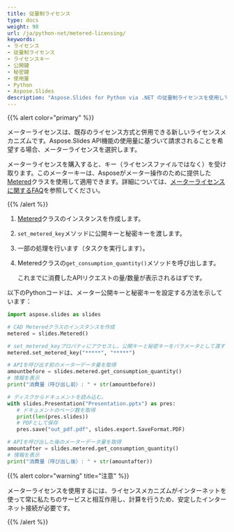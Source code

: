 ```yaml
---
title: 従量制ライセンス
type: docs
weight: 90
url: /ja/python-net/metered-licensing/
keywords:
- ライセンス
- 従量制ライセンス
- ライセンスキー
- 公開鍵
- 秘密鍵
- 使用量
- Python
- Aspose.Slides
description: "Aspose.Slides for Python via .NET の従量制ライセンスを使用して、PowerPoint および OpenDocument ファイルを柔軟に処理し、使用した分だけ支払う方法を学びましょう。"
---
```


{{% alert color="primary" %}} 

メーターライセンスは、既存のライセンス方式と併用できる新しいライセンスメカニズムです。Aspose.Slides API機能の使用量に基づいて請求されることを希望する場合、メーターライセンスを選択します。

メーターライセンスを購入すると、キー（ライセンスファイルではなく）を受け取ります。このメーターキーは、Asposeがメーター操作のために提供した[Metered](https://reference.aspose.com/slides/python-net/aspose.slides/metered/)クラスを使用して適用できます。詳細については、[メーターライセンスに関するFAQ](https://purchase.aspose.com/faqs/licensing/metered)を参照してください。

{{% /alert %}} 

1. [Metered](https://reference.aspose.com/slides/python-net/aspose.slides/metered/)クラスのインスタンスを作成します。
1. `set_metered_key`メソッドに公開キーと秘密キーを渡します。
1. 一部の処理を行います（タスクを実行します）。
1. Meteredクラスの`get_consumption_quantity()`メソッドを呼び出します。

   これまでに消費したAPIリクエストの量/数量が表示されるはずです。

以下のPythonコードは、メーター公開キーと秘密キーを設定する方法を示しています：

```python
import aspose.slides as slides

# CAD Meteredクラスのインスタンスを作成
metered = slides.Metered()

# set_metered_keyプロパティにアクセスし、公開キーと秘密キーをパラメータとして渡す
metered.set_metered_key("*****", "*****")

# APIを呼び出す前のメーターデータ量を取得
amountbefore = slides.metered.get_consumption_quantity()
# 情報を表示
print("消費量（呼び出し前）: " + str(amountbefore))

# ディスクからドキュメントを読み込む。
with slides.Presentation("Presentation.pptx") as pres:
   # ドキュメントのページ数を取得
   print(len(pres.slides))
   # PDFとして保存
   pres.save("out_pdf.pdf", slides.export.SaveFormat.PDF)

# APIを呼び出した後のメーターデータ量を取得
amountafter = slides.metered.get_consumption_quantity()
# 情報を表示
print("消費量（呼び出し後）: " + str(amountafter))
```

{{% alert color="warning" title="注意"  %}} 

メーターライセンスを使用するには、ライセンスメカニズムがインターネットを使って常に私たちのサービスと相互作用し、計算を行うため、安定したインターネット接続が必要です。

{{% /alert %}} 